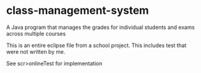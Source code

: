 # class-management-system
A Java program that manages the grades for individual students and exams across multiple courses

This is an entire eclipse file from a school project. This includes test that were not written by me.

See scr>onlineTest for implementation
